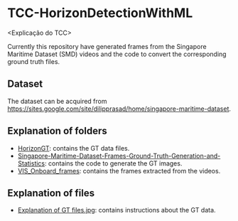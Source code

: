 # TCC-HorizonDetectionWithML
<Explicação do TCC>

Currently this repository have generated frames from the Singapore Maritime Dataset (SMD) videos and the code to convert the corresponding ground truth files.

## Dataset
The dataset can be acquired from https://sites.google.com/site/dilipprasad/home/singapore-maritime-dataset.

## Explanation of folders
- [HorizonGT](https://github.com/TZorawski/TCC-HorizonDetectionWithML/tree/master/HorizonGT): contains the GT data files.
- [Singapore-Maritime-Dataset-Frames-Ground-Truth-Generation-and-Statistics](https://github.com/TZorawski/TCC-HorizonDetectionWithML/tree/master/Singapore-Maritime-Dataset-Frames-Ground-Truth-Generation-and-Statistics): contains the code to generate the GT images.
- [VIS_Onboard_frames](https://github.com/TZorawski/TCC-HorizonDetectionWithML/tree/master/VIS_Onboard_frames): contains the frames extracted from the videos.

## Explanation of files
- [Explanation of GT files.jpg](https://github.com/TZorawski/TCC-HorizonDetectionWithML/blob/master/Explanation%20of%20GT%20files.jpg): contains instructions about the GT data.
